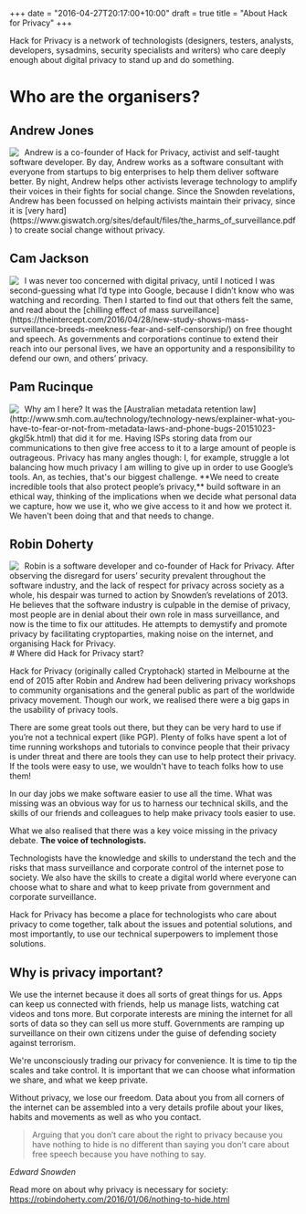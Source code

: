 +++
date = "2016-04-27T20:17:00+10:00"
draft = true
title = "About Hack for Privacy"
+++
<style>
.profile-pic {
    max-width:140px;
    margin-right:10px;
    float: left;
}
</style>


Hack for Privacy is a network of technologists (designers, testers, analysts, developers, sysadmins, security specialists and writers) who care deeply enough about digital privacy to stand up and do something.

# Who are the organisers?

## Andrew Jones
<img src="/images/andrew.jpg" class="profile-pic" />
Andrew is a co-founder of Hack for Privacy, activist and self-taught software developer. By day, Andrew works as a software consultant with everyone from startups to big enterprises to help them deliver software better. By night, Andrew helps other activists leverage technology to amplify their voices in their fights for social change. Since the Snowden revelations, Andrew has been focussed on helping activists maintain their privacy, since it is [very hard](https://www.giswatch.org/sites/default/files/the_harms_of_surveillance.pdf) to create social change without privacy.

## Cam Jackson
<img src="/images/cam.png" class="profile-pic" />
I was never too concerned with digital privacy, until I noticed I was second-guessing what I’d type into Google, because I didn’t know who was watching and recording. Then I started to find out that others felt the same, and read about the [chilling effect of mass surveillance](https://theintercept.com/2016/04/28/new-study-shows-mass-surveillance-breeds-meekness-fear-and-self-censorship/) on free thought and speech. As governments and corporations continue to extend their reach into our personal lives, we have an opportunity and a responsibility to defend our own, and others’ privacy.


## Pam Rucinque
<img src="/images/pam.png"  class="profile-pic" />
Why am I here? It was the [Australian metadata retention law](http://www.smh.com.au/technology/technology-news/explainer-what-you-have-to-fear-or-not-from-metadata-laws-and-phone-bugs-20151023-gkgl5k.html) that did it for me. Having ISPs storing data from our communications to then give free access to it to a large amount of people is outrageous. Privacy has many angles though: I, for example, struggle a lot balancing how much privacy I am willing to give up in order to use Google’s tools. An, as techies, that's our biggest challenge. **We need to create incredible tools that also protect people’s privacy,** build software in an ethical way, thinking of the implications when we decide what personal data we capture, how we use it, who we give access to it and how we protect it. We haven't been doing that and that needs to change.


## Robin Doherty
<img src="/images/cam.png"  class="profile-pic" />
Robin is a software developer and co-founder of Hack for Privacy. After observing the disregard for users’ security prevalent throughout the software industry, and the lack of respect for privacy across society as a whole, his despair was turned to action by Snowden’s revelations of 2013. He believes that the software industry is culpable in the demise of privacy, most people are in denial about their own role in mass surveillance, and now is the time to fix our attitudes. He attempts to demystify and promote privacy by facilitating cryptoparties, making noise on the internet, and organising Hack for Privacy.

<br/>
# Where did Hack for Privacy start?

Hack for Privacy (originally called Cryptohack) started in Melbourne at the end of 2015 after Robin and Andrew had been delivering privacy workshops to community organisations and the general public as part of the worldwide privacy movement. Though our work, we realised there were a big gaps in the usability of privacy tools.

There are some great tools out there, but they can be very hard to use if you’re not a technical expert (like PGP). Plenty of folks have spent a lot of time running workshops and tutorials to convince people that their privacy is under threat and there are tools they can use to help protect their privacy. If the tools were easy to use, we wouldn't have to teach folks how to use them!

In our day jobs we make software easier to use all the time. What was missing was an obvious way for us to harness our technical skills, and the skills of our friends and colleagues to help make privacy tools easier to use.

What we also realised that there was a key voice missing in the privacy debate. __The voice of technologists.__

Technologists have the knowledge and skills to understand the tech and the risks that mass surveillance and corporate control of the internet pose to society. We also have the skills to create a digital world where everyone can choose what to share and what to keep private from government and corporate surveillance.

Hack for Privacy has become a place for technologists who care about privacy to come together, talk about the issues and potential solutions, and most importantly, to use our technical superpowers to implement those solutions.

Why is privacy important?
-------------------------

We use the internet because it does all sorts of great things for us. Apps can keep us connected with friends, help us manage lists, watching cat videos and tons more. But corporate interests are mining the internet for all sorts of data so they can sell us more stuff. Governments are ramping up surveillance on their own citizens under the guise of defending society against terrorism.

We're unconsciously trading our privacy for convenience. It is time to tip the scales and take control. It is important that we can choose what information we share, and what we keep private.

Without privacy, we lose our freedom. Data about you from all corners of the internet can be assembled into a very details profile about your likes, habits and movements as well as who you contact.

> Arguing that you don’t care about the right to privacy because you have nothing to hide is no different than saying you don’t care about free speech because you have nothing to say.

_Edward Snowden_

Read more on about why privacy is necessary for society: https://robindoherty.com/2016/01/06/nothing-to-hide.html
